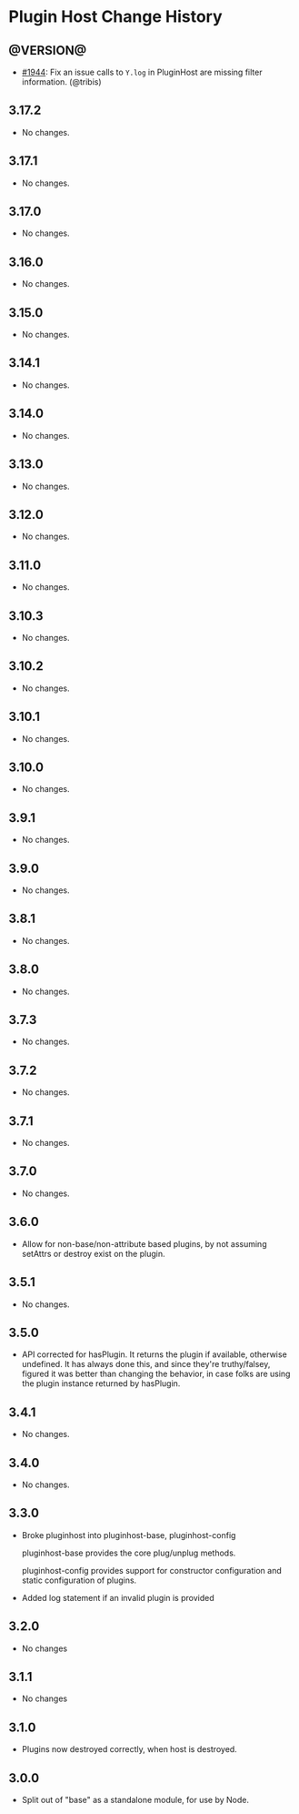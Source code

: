 Plugin Host Change History
==========================

@VERSION@
------

* [#1944][]: Fix an issue calls to `Y.log` in PluginHost are missing filter information. (@tribis)

[#1944]: https://github.com/yui/yui3/pull/1944

3.17.2
------

* No changes.

3.17.1
------

* No changes.

3.17.0
------

* No changes.

3.16.0
------

* No changes.

3.15.0
------

* No changes.

3.14.1
------

* No changes.

3.14.0
------

* No changes.

3.13.0
------

* No changes.

3.12.0
------

* No changes.

3.11.0
------

* No changes.

3.10.3
------

* No changes.

3.10.2
------

* No changes.

3.10.1
------

* No changes.

3.10.0
------

* No changes.

3.9.1
-----

* No changes.

3.9.0
-----

* No changes.

3.8.1
-----

* No changes.

3.8.0
-----

  * No changes.

3.7.3
-----

* No changes.

3.7.2
-----

* No changes.

3.7.1
-----

* No changes.

3.7.0
-----

* No changes.

3.6.0
-----

  * Allow for non-base/non-attribute based plugins, by not assuming setAttrs or destroy exist
    on the plugin.

3.5.1
-----

  * No changes.

3.5.0
-----

  * API corrected for hasPlugin. It returns the plugin if available, otherwise undefined.
    It has always done this, and since they're truthy/falsey, figured it was better than
    changing the behavior, in case folks are using the plugin instance returned by hasPlugin.

3.4.1
-----

  * No changes.

3.4.0
-----

  * No changes.

3.3.0
-----

  * Broke pluginhost into pluginhost-base, pluginhost-config

    pluginhost-base provides the core plug/unplug methods.

    pluginhost-config provides support for constructor configuration
    and static configuration of plugins.

  * Added log statement if an invalid plugin is provided

3.2.0
-----

  * No changes

3.1.1
-----

  * No changes

3.1.0
-----

  * Plugins now destroyed correctly, when host is destroyed.

3.0.0
-----

  * Split out of "base" as a standalone module, for use by Node.
